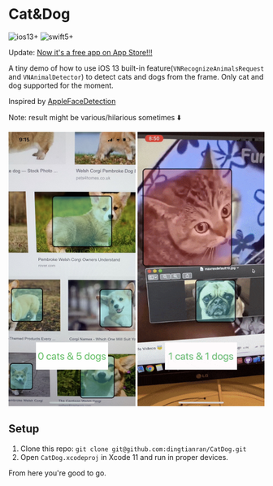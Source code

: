 # Cat&Dog

![ios13+](https://img.shields.io/badge/iOS-13%2B-blue.svg)
![swift5+](https://img.shields.io/badge/swift-5%2B-orange.svg)

Update: [Now it's a free app on App Store!!!](https://apps.apple.com/app/id1479904692)

A tiny demo of how to use iOS 13 built-in feature(`VNRecognizeAnimalsRequest` and `VNAnimalDetector`) to detect cats and dogs from the frame. Only cat and dog supported for the moment.

Inspired by [AppleFaceDetection](https://github.com/Willjay90/AppleFaceDetection)

Note: result might be various/hilarious sometimes ⬇️


<img src="https://github.com/dingtianran/CatDog/blob/master/IMG_2928.jpg" width="250" height="540" />  <img src="https://github.com/dingtianran/CatDog/blob/master/5ddf862fc8f9.gif" width="250" height="540" /> 

## Setup
1. Clone this repo: `git clone git@github.com:dingtianran/CatDog.git`
2. Open `CatDog.xcodeproj` in Xcode 11 and run in proper devices.

From here you're good to go.
